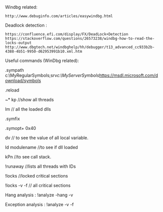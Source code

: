 Windbg related:

    http://www.debuginfo.com/articles/easywindbg.html



Deadlock detection :

    https://confluence.efi.com/display/FX/DeadLock+Detection
    https://stackoverflow.com/questions/26573238/windbg-how-to-read-the-locks-output
    http://www.dbgtech.net/windbghelp/hh/debugger/t13_advanced_cc933b2b-4388-4b51-9950-d62953991b10.xml.htm



Useful commands (WinDbg related):


.sympath c:\MyRegularSymbols;srv*c:\MyServerSymbols*https://msdl.microsoft.com/download/symbols

.reload

~* kp   //show all threads

lm   // all the loaded dlls

.symfix

.symopt+ 0x40

dv  // to see the value of all local variable.

ld modulename //to see if dll loaded


kPn  //to see call stack.

!runaway //lists all threads with IDs

!locks //locked critical sections


!locks -v -f // all critical sections


Hang analysis : !analyze -hang -v

Exception analysis : !analyze -v -f








